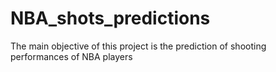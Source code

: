# NBA_shots_predictions
The main objective of this project is the prediction of shooting performances of NBA players
